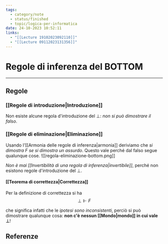 ```yaml
---
tags:
  - category/note
  - status/finished
  - topic/logica-per-informatica
date: 24-10-2023 10:52:11
links:
  - "[[Lecture 19102023092110]]"
  - "[[Lecture 09112023131356]]"
---
```

# Regole di inferenza del BOTTOM
---
## Regole
### [[Regole di introduzione|Introduzione]]
Non esiste alcune regola d'introduzione del $\bot$: _non si può dimostrare il falso_.

### [[Regole di eliminazione|Eliminazione]]
Usando l'[[Armonia delle regole di inferenza|armonia]] deriviamo che _si dimostra $F$ se si dimostra un assurdo_. Questo vale perché dal falso segue qualunque cose.
![[regola-eliminazione-bottom.png]]

_Non è mai [[Invertibilità di una regola di inferenza|invertibile]]_, perché non esistono regole d'introduzione del $\bot$.

#### [[Teorema di correttezza|Correttezza]]
Per la definizione di correttezza si ha
$$\bot \Vdash F$$

che significa infatti che le _ipotesi sono inconsistenti_, perciò si può dimostrare qualunque cosa: **non c'è nessun [[Mondo|mondo]] in cui vale $\bot$**!

## Referenze